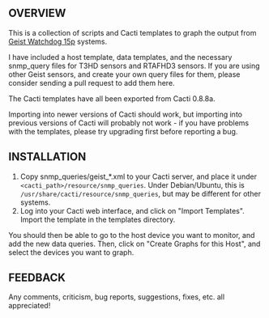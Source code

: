 OVERVIEW
--------

This is a collection of scripts and Cacti templates to graph the output from [Geist Watchdog 15p](http://www.itwatchdogs.com) systems.  

I have included a host template, data templates, and the necessary snmp_query files for T3HD sensors and RTAFHD3 sensors. If you are using other Geist sensors, and create your own query files for them, please consider sending a pull request to add them here.

The Cacti templates have all been exported from Cacti 0.8.8a.

Importing into newer versions of Cacti should work, but importing into previous versions of Cacti will probably not work - if you have problems with the templates, please try upgrading first before reporting a bug.

INSTALLATION
------------

1. Copy snmp_queries/geist\_*.xml to your Cacti server, and place it
under `<cacti_path>/resource/snmp_queries`. Under Debian/Ubuntu, this is
`/usr/share/cacti/resource/snmp_queries`, but may be different for other systems.
1. Log into your Cacti web interface, and click on "Import Templates". Import
the template in the templates directory.

You should then be able to go to the host device you want to monitor, and add the new data queries. Then, click on "Create Graphs for this Host", and select the devices you want to graph.


FEEDBACK
--------
Any comments, criticism, bug reports, suggestions, fixes, etc. all appreciated!
